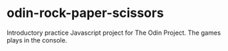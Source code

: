# odin-rock-paper-scissors

Introductory practice Javascript project for The Odin Project. The games plays in the console.
